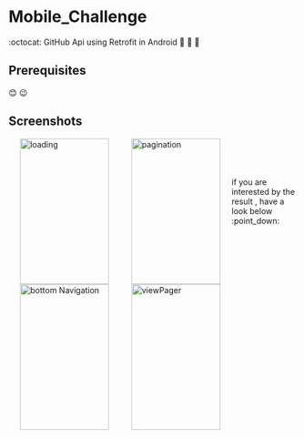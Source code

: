 # Mobile_Challenge
:octocat: GitHub Api using Retrofit in Android
:link:
:pushpin:
:file_folder:




## Prerequisites
:blush: :wink:

## Screenshots


<img  align="left" src="https://github.com/leylaBenAissaoui/Mobile_Challenge/blob/master/loading.gif" width="156" height="256" title="loading" hspace="20">
<img align="left" src="https://github.com/leylaBenAissaoui/Mobile_Challenge/blob/master/pagination.gif" width="156" height="256" title="pagination" hspace="20">
<img align="left" src="https://github.com/leylaBenAissaoui/Mobile_Challenge/blob/master/bottomNav.gif" width="156" height="256" title="bottom Navigation" hspace="20">
<img  align="left" src="https://github.com/leylaBenAissaoui/Mobile_Challenge/blob/master/viewPager.gif" width="156" height="256" title="viewPager" hspace="20">
</br></br> </br></br>
if you are interested by the result , have a look below :point_down:
